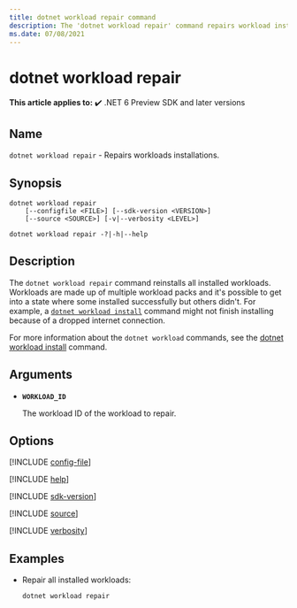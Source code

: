 ```yaml
---
title: dotnet workload repair command
description: The 'dotnet workload repair' command repairs workload installations.
ms.date: 07/08/2021
---
```

# dotnet workload repair

**This article applies to:** ✔️ .NET 6 Preview SDK and later versions

## Name

`dotnet workload repair` - Repairs workloads installations.

## Synopsis

```dotnetcli
dotnet workload repair
    [--configfile <FILE>] [--sdk-version <VERSION>]
    [--source <SOURCE>] [-v|--verbosity <LEVEL>]

dotnet workload repair -?|-h|--help
```

## Description

The `dotnet workload repair` command reinstalls all installed workloads. Workloads are made up of multiple workload packs and it's possible to get into a state where some installed successfully but others didn't. For example, a [`dotnet workload install`](dotnet-workload-install.md) command might not finish installing because of a dropped internet connection.

For more information about the `dotnet workload` commands, see the [dotnet workload install](dotnet-workload-install.md#description) command.

## Arguments

- **`WORKLOAD_ID`**

  The workload ID of the workload to repair.

## Options

<!-- markdownlint-disable MD012 -->

[!INCLUDE [config-file](../../../includes/cli-configfile.md)]

[!INCLUDE [help](../../../includes/cli-help.md)]

[!INCLUDE [sdk-version](../../../includes/cli-sdk-version.md)]

[!INCLUDE [source](../../../includes/cli-source.md)]

[!INCLUDE [verbosity](../../../includes/cli-verbosity-minimal.md)]

## Examples

- Repair all installed workloads:

  ```dotnetcli
  dotnet workload repair
  ```

